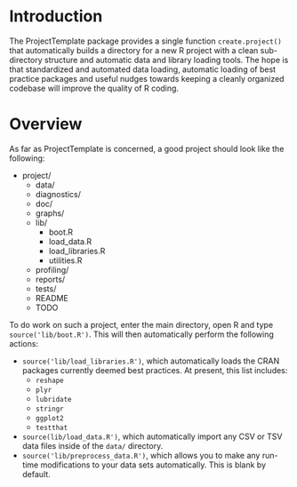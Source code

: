 # Introduction
The ProjectTemplate package provides a single function `create.project()` that automatically builds a directory for a new R project with a clean sub-directory structure and automatic data and library loading tools. The hope is that standardized and automated data loading, automatic loading of best practice packages and useful nudges towards keeping a cleanly organized codebase will improve the quality of R coding.

# Overview
As far as ProjectTemplate is concerned, a good project should look like the following:

* project/
    * data/
    * diagnostics/
    * doc/
    * graphs/
    * lib/
        * boot.R
        * load_data.R
        * load_libraries.R
        * utilities.R
    * profiling/
    * reports/
    * tests/
    * README
    * TODO

To do work on such a project, enter the main directory, open R and type `source('lib/boot.R')`. This will then automatically perform the following actions:

* `source('lib/load_libraries.R')`, which automatically loads the CRAN packages currently deemed best practices. At present, this list includes:
    * `reshape`
    * `plyr`
    * `lubridate`
    * `stringr`
    * `ggplot2`
    * `testthat`
* `source(lib/load_data.R')`, which automatically import any CSV or TSV data files inside of the `data/` directory.
* `source('lib/preprocess_data.R')`, which allows you to make any run-time modifications to your data sets automatically. This is blank by default.

